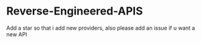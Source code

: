 # Reverse-Engineered-APIS
Add a star so that i add new providers, also please add an issue if u want a new API
